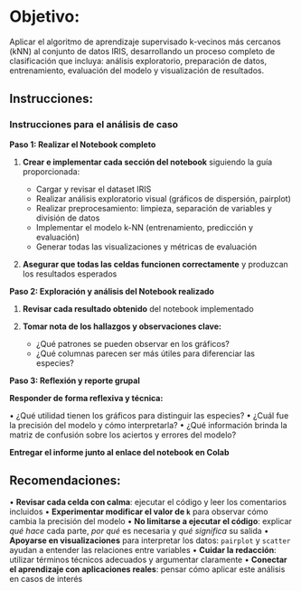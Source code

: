 # Objetivo:

Aplicar el algoritmo de aprendizaje supervisado k-vecinos más cercanos (kNN) al conjunto de datos IRIS, desarrollando un proceso completo de clasificación que incluya: análisis exploratorio, preparación de datos, entrenamiento, evaluación del modelo y visualización de resultados.

## Instrucciones:

### Instrucciones para el análisis de caso

**Paso 1: Realizar el Notebook completo**

1. **Crear e implementar cada sección del notebook** siguiendo la guía proporcionada:
   - Cargar y revisar el dataset IRIS
   - Realizar análisis exploratorio visual (gráficos de dispersión, pairplot)
   - Realizar preprocesamiento: limpieza, separación de variables y división de datos
   - Implementar el modelo k-NN (entrenamiento, predicción y evaluación)
   - Generar todas las visualizaciones y métricas de evaluación

2. **Asegurar que todas las celdas funcionen correctamente** y produzcan los resultados esperados

**Paso 2: Exploración y análisis del Notebook realizado**

1. **Revisar cada resultado obtenido** del notebook implementado

2. **Tomar nota de los hallazgos y observaciones clave:**
   - ¿Qué patrones se pueden observar en los gráficos?
   - ¿Qué columnas parecen ser más útiles para diferenciar las especies?

**Paso 3: Reflexión y reporte grupal**

**Responder de forma reflexiva y técnica:**

• ¿Qué utilidad tienen los gráficos para distinguir las especies?
• ¿Cuál fue la precisión del modelo y cómo interpretarla?
• ¿Qué información brinda la matriz de confusión sobre los aciertos y errores del modelo?

**Entregar el informe junto al enlace del notebook en Colab**

## Recomendaciones:

• **Revisar cada celda con calma**: ejecutar el código y leer los comentarios incluidos
• **Experimentar modificar el valor de `k`** para observar cómo cambia la precisión del modelo
• **No limitarse a ejecutar el código**: explicar *qué hace* cada parte, *por qué* es necesaria y *qué significa* su salida
• **Apoyarse en visualizaciones** para interpretar los datos: `pairplot` y `scatter` ayudan a entender las relaciones entre variables
• **Cuidar la redacción**: utilizar términos técnicos adecuados y argumentar claramente
• **Conectar el aprendizaje con aplicaciones reales**: pensar cómo aplicar este análisis en casos de interés
